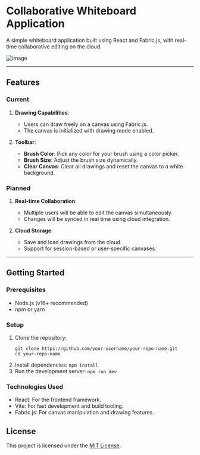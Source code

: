 # Collaborative Whiteboard Application

A simple whiteboard application built using React and Fabric.js, with real-time collaborative editing on the cloud.

![image](https://github.com/user-attachments/assets/12deee02-c533-4d79-98e4-af497c15a9b0)

---

## Features

### Current

1. **Drawing Capabilities**: 
   - Users can draw freely on a canvas using Fabric.js.
   - The canvas is initialized with drawing mode enabled.

2. **Toolbar**:
   - **Brush Color**: Pick any color for your brush using a color picker.
   - **Brush Size**: Adjust the brush size dynamically.
   - **Clear Canvas**: Clear all drawings and reset the canvas to a white background.

### Planned
1. **Real-time Collaboration**:
   - Multiple users will be able to edit the canvas simultaneously.
   - Changes will be synced in real time using cloud integration.

2. **Cloud Storage**:
   - Save and load drawings from the cloud.
   - Support for session-based or user-specific canvases.

---

## Getting Started

### Prerequisites
- Node.js (v16+ recommended)
- npm or yarn

### Setup
1. Clone the repository:
   ```
   git clone https://github.com/your-username/your-repo-name.git
   cd your-repo-name
   ```
2. Install dependencies:
   ```npm install```
3. Run the development server:
   ```npm run dev```

### Technologies Used

- React: For the frontend framework.
- Vite: For fast development and build tooling.
- Fabric.js: For canvas manipulation and drawing features.

## License

This project is licensed under the [MIT License](LICENSE).

